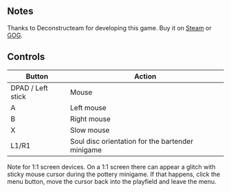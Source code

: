 ## Notes

Thanks to Deconstructeam for developing this game. Buy it on [Steam](https://store.steampowered.com/app/589780/The_Red_Strings_Club/) or [GOG](https://www.gog.com/en/game/the_red_strings_club).

## Controls

| Button | Action |
|--|--| 
|DPAD / Left stick|Mouse|
|A|Left mouse|
|B|Right mouse|
|X|Slow mouse|
|L1/R1|Soul disc orientation for the bartender minigame|

Note for 1:1 screen devices.
On a 1:1 screen there can appear a glitch with sticky mouse cursor during the pottery minigame. If that happens, click the menu button, move the cursor back into the playfield and leave the menu.




